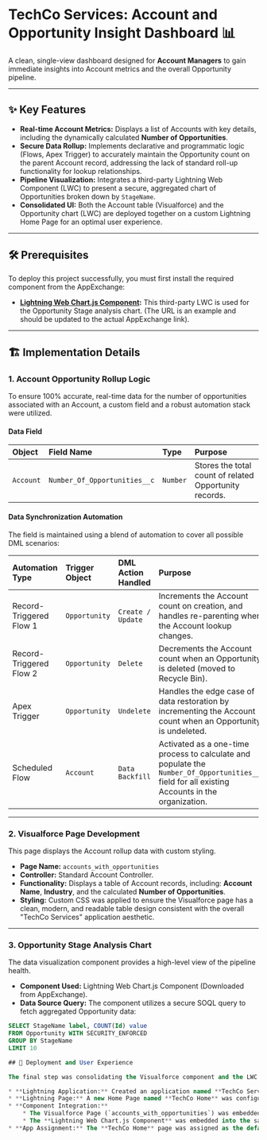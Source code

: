 # TechCo Services: Account and Opportunity Insight Dashboard 📊

A clean, single-view dashboard designed for **Account Managers** to gain immediate insights into Account metrics and the overall Opportunity pipeline.

---

## ✨ Key Features

* **Real-time Account Metrics:** Displays a list of Accounts with key details, including the dynamically calculated **Number of Opportunities**.
* **Secure Data Rollup:** Implements declarative and programmatic logic (Flows, Apex Trigger) to accurately maintain the Opportunity count on the parent Account record, addressing the lack of standard roll-up functionality for lookup relationships.
* **Pipeline Visualization:** Integrates a third-party Lightning Web Component (LWC) to present a secure, aggregated chart of Opportunities broken down by `StageName`.
* **Consolidated UI:** Both the Account table (Visualforce) and the Opportunity chart (LWC) are deployed together on a custom Lightning Home Page for an optimal user experience.

---

## 🛠️ Prerequisites

To deploy this project successfully, you must first install the required component from the AppExchange:

* **[Lightning Web Chart.js Component](https://appexchange.salesforce.com/appxListingDetail?listingId=a0N3A00000FeB0fUAF):** This third-party LWC is used for the Opportunity Stage analysis chart. (The URL is an example and should be updated to the actual AppExchange link).

---

## 🏗️ Implementation Details

### 1. Account Opportunity Rollup Logic

To ensure 100% accurate, real-time data for the number of opportunities associated with an Account, a custom field and a robust automation stack were utilized.

#### Data Field

| Object | Field Name | Type | Purpose |
| :--- | :--- | :--- | :--- |
| `Account` | `Number_Of_Opportunities__c` | `Number` | Stores the total count of related Opportunity records. |

#### Data Synchronization Automation

The field is maintained using a blend of automation to cover all possible DML scenarios:

| Automation Type | Trigger Object | DML Action Handled | Purpose |
| :--- | :--- | :--- | :--- |
| Record-Triggered Flow 1 | `Opportunity` | `Create / Update` | Increments the Account count on creation, and handles re-parenting when the Account lookup changes. |
| Record-Triggered Flow 2 | `Opportunity` | `Delete` | Decrements the Account count when an Opportunity is deleted (moved to Recycle Bin). |
| Apex Trigger | `Opportunity` | `Undelete` | Handles the edge case of data restoration by incrementing the Account count when an Opportunity is undeleted. |
| Scheduled Flow | `Account` | `Data Backfill` | Activated as a one-time process to calculate and populate the `Number_Of_Opportunities__c` field for all existing Accounts in the organization. |

---

### 2. Visualforce Page Development

This page displays the Account rollup data with custom styling.

* **Page Name:** `accounts_with_opportunities`
* **Controller:** Standard Account Controller.
* **Functionality:** Displays a table of Account records, including: **Account Name**, **Industry**, and the calculated **Number of Opportunities**.
* **Styling:** Custom CSS was applied to ensure the Visualforce page has a clean, modern, and readable table design consistent with the overall "TechCo Services" application aesthetic.

---

### 3. Opportunity Stage Analysis Chart

The data visualization component provides a high-level view of the pipeline health.

* **Component Used:** Lightning Web Chart.js Component (Downloaded from AppExchange).
* **Data Source Query:** The component utilizes a secure SOQL query to fetch aggregated Opportunity data:

```sql
SELECT StageName label, COUNT(Id) value
FROM Opportunity WITH SECURITY_ENFORCED
GROUP BY StageName
LIMIT 10

## 🚀 Deployment and User Experience

The final step was consolidating the Visualforce component and the LWC into a single dashboard experience.

* **Lightning Application:** Created an application named **TechCo Services**.
* **Lightning Page:** A new Home Page named **TechCo Home** was configured to serve as the main dashboard.
* **Component Integration:**
    * The Visualforce Page (`accounts_with_opportunities`) was embedded into the **TechCo Home** page.
    * The **Lightning Web Chart.js Component** was embedded into the same page.
* **App Assignment:** The **TechCo Home** page was assigned as the default Home Page for users accessing the **TechCo Services** Lightning Application.